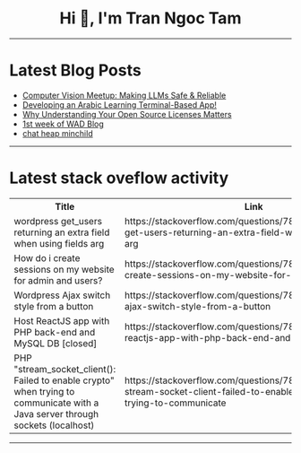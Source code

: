 <h1 align="center">Hi 👋, I'm Tran Ngoc Tam</h1>

---

# Latest Blog Posts 
<!-- BLOG-POST-LIST:START -->
- [Computer Vision Meetup: Making LLMs Safe &amp; Reliable](https://dev.to/voxel51/computer-vision-meetup-making-llms-safe-reliable-5goi)
- [Developing an Arabic Learning Terminal-Based App!](https://dev.to/tishksuran/developing-an-arabic-learning-terminal-based-app-50n1)
- [Why Understanding Your Open Source Licenses Matters](https://dev.to/gitguardian/why-understanding-your-open-source-licenses-matters-1pkl)
- [1st week of WAD Blog](https://dev.to/kazuchikayanagi/1st-week-of-wad-blog-b8g)
- [chat heap minchild](https://dev.to/imnotleo/chat-heap-minchild-5934)
<!-- BLOG-POST-LIST:END -->

---

# Latest stack oveflow activity
<table>
  <tr><th>Title</th><th>Link</th></tr>
  <!-- STACKOVERFLOW:START --><tr><td>wordpress get_users returning an extra field when using fields arg</td><td>https://stackoverflow.com/questions/78421197/wordpress-get-users-returning-an-extra-field-when-using-fields-arg</td></tr><tr><td>How do i create sessions on my website for admin and users?</td><td>https://stackoverflow.com/questions/78421074/how-do-i-create-sessions-on-my-website-for-admin-and-users</td></tr><tr><td>Wordpress Ajax switch style from a button</td><td>https://stackoverflow.com/questions/78421053/wordpress-ajax-switch-style-from-a-button</td></tr><tr><td>Host ReactJS app with PHP back-end and MySQL DB [closed]</td><td>https://stackoverflow.com/questions/78420966/host-reactjs-app-with-php-back-end-and-mysql-db</td></tr><tr><td>PHP &quot;stream_socket_client&lpar;&rpar;: Failed to enable crypto&quot; when trying to communicate with a Java server through sockets &lpar;localhost&rpar;</td><td>https://stackoverflow.com/questions/78420752/php-stream-socket-client-failed-to-enable-crypto-when-trying-to-communicate</td></tr><!-- STACKOVERFLOW:END -->
</table>

---


